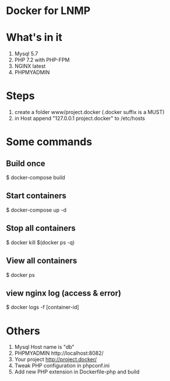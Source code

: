 Docker for LNMP
===============

# What's in it
1. Mysql 5.7
2. PHP 7.2 with PHP-FPM
3. NGINX latest
4. PHPMYADMIN

# Steps
1. create a folder www/project.docker (.docker suffix is a MUST)
2. in Host append "127.0.0.1 project.docker" to /etc/hosts

# Some commands

## Build once
$ docker-compose build
## Start containers
$ docker-compose up -d
## Stop all containers
$ docker kill $(docker ps -q)
## View all containers
$ docker ps
## view nginx log (access & error)
$ docker logs -f [container-id]


# Others

1. Mysql Host name is "db"
2. PHPMYADMIN http://localhost:8082/
3. Your project http://project.docker/
4. Tweak PHP configuration in phpconf.ini
5. Add new PHP extension in Dockerfile-php and build

